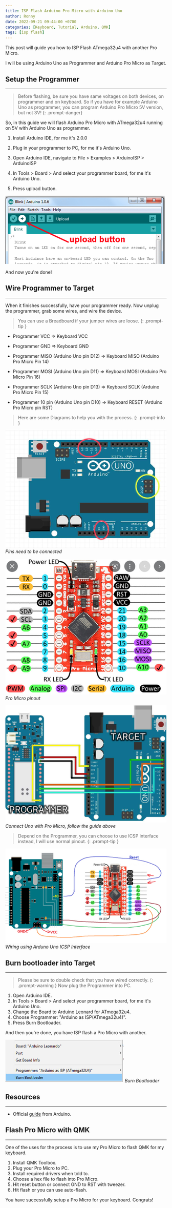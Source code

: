 ```yaml
---
title: ISP Flash Arduino Pro Micro with Arduino Uno
author: Ronny
date: 2022-09-21 09:44:00 +0700
categories: [Keyboard, Tutorial, Arduino, QMK]
tags: [isp flash]
---
```


This post will guide you how to ISP Flash ATmega32u4 with another Pro Micro.

I will be using Arduino Uno as Programmer and Arduino Pro Micro as Target.

## Setup the Programmer

---

> Before flashing, be sure you have same voltages on both devices, on programmer and on keyboard. So if you have for example Arduino Uno as programmer, you can program Arduino Pro Micro 5V version, but not 3V!
{: .prompt-danger}

So, in this guide we will flash Arduino Pro Micro with ATmega32u4 running on 5V with Arduino Uno as programmer.

1. Install Arduino IDE, for me it's 2.0.0

2. Plug in your programmer to PC, for me it's Arduino Uno.

3. Open Arduino IDE, navigate to File > Examples > ArduinoISP > ArduinoISP

4. In Tools > Board > And select your programmer board, for me it's Arduino Uno.

5. Press upload button.

![Arduino Upload](/assets/image/Arduino_Upload.png)

And now you're done!

## Wire Programmer to Target

---

When it finishes successfully, have your programmer ready. Now unplug the programmer, grab some wires, and wire the device.

> You can use a Breadboard if your jumper wires are loose.
{: .prompt-tip }

- Programmer VCC => Keyboard VCC

- Programmer GND => Keyboard GND

- Programmer MISO (Arduino Uno pin D12) => Keyboard MISO (Arduino Pro Micro Pin 14)

- Programmer MOSI (Arduino Uno pin D11) => Keyboard MOSI (Arduino Pro Micro Pin 16)

- Programmer SCLK (Arduino Uno pin D13) => Keyboard SCLK (Arduino Pro Micro Pin 15)

- Programmer 10 pin (Arduino Uno pin D10) => Keyboard RESET (Arduino Pro Micro pin RST)

> Here are some Diagrams to help you with the process.
{: .prompt-info }

![Uno connect](/assets/image/Uno_Connect.jpg)
_Pins need to be connected_

![Pro Micro Pinout](/assets/image/Pro_Micro_Pinout.jpg)
_Pro Micro pinout_

![Example connect](/assets/image/Example_connect.jpg)
_Connect Uno with Pro Micro, follow the guide above_

> Depend on the Programmer, you can choose to use ICSP interface instead, I will use normal pinout.
{: .prompt-tip }

![Wire with ICSP](/assets/image/Wiring_with_ICSP_on_Uno.jpg)
_Wiring using Arduno Uno ICSP Interface_

## Burn bootloader into Target

---

> Please be sure to double check that you have wired correctly.
{: .prompt-warning }
Now plug the Programmer into PC.

1. Open Arduino IDE.
2. In Tools > Board > And select your programmer board, for me it's Arduino Uno.
3. Change the Board to Arduino Leonard for ATmega32u4.
4. Choose Programmer: "Arduino as ISP(ATmega32u4)".
5. Press Burn Bootloader.

And then you're done, you have ISP flash a Pro Micro with another.

![Desktop View](/assets/image/Burn_Bootloader.jpg)
_Burn Bootloader_

## Resources

---

- Official [guide](https://docs.arduino.cc/built-in-examples/arduino-isp/ArduinoISP) from Arduino.

## Flash Pro Micro with QMK

---

One of the uses for the process is to use my Pro Micro to flash QMK for my keyboard.

1. Install QMK Toolbox.
2. Plug your Pro Micro to PC.
3. Install required drivers when told to.
4. Choose a hex file to flash into Pro Micro.
5. Hit reset button or connect GND to RST with tweezer.
6. Hit flash or you can use auto-flash.

You have successfully setup a Pro Micro for your keyboard. Congrats!
